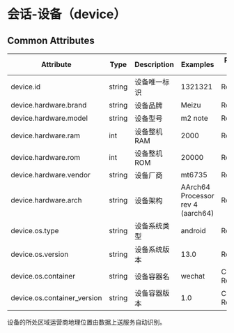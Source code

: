 
# 会话-设备（device）

## Common Attributes

| Attribute | Type | Description | Examples | Requirement Level |
| -- | -- | -- | -- | -- |
| device.id | string | 设备唯一标识 | 1321321 | Required |
| device.hardware.brand | string | 设备品牌 | Meizu | Recommended |
| device.hardware.model | string | 设备型号 | m2 note | Recommended |
| device.hardware.ram | int | 设备整机RAM | 2000 | Recommended |
| device.hardware.rom | int | 设备整机ROM | 20000 | Recommended |
| device.hardware.vendor | string | 设备厂商 | mt6735 | Recommended |
| device.hardware.arch | string | 设备架构 | AArch64 Processor rev 4 (aarch64) | Recommended |
| device.os.type | string | 设备系统类型 | android | Required |
| device.os.version | string | 设备系统版本 | 13.0 | Required |
| device.os.container | string | 设备容器名 | wechat | Conditionally Required |
| device.os.container_version | string | 设备容器版本 | 1.0 | Conditionally Required |

设备的所处区域运营商地理位置由数据上送服务自动识别。
